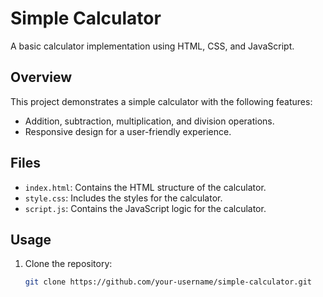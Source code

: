 # Simple Calculator

A basic calculator implementation using HTML, CSS, and JavaScript.

## Overview

This project demonstrates a simple calculator with the following features:

- Addition, subtraction, multiplication, and division operations.
- Responsive design for a user-friendly experience.

## Files

- `index.html`: Contains the HTML structure of the calculator.
- `style.css`: Includes the styles for the calculator.
- `script.js`: Contains the JavaScript logic for the calculator.

## Usage

1. Clone the repository:

   ```bash
   git clone https://github.com/your-username/simple-calculator.git
